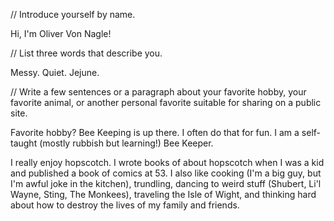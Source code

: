 
// Introduce yourself by name.

Hi, I'm Oliver Von Nagle!

// List three words that describe you.

Messy. Quiet. Jejune.

// Write a few sentences or a paragraph about your favorite hobby, your
favorite animal, or another personal favorite suitable for sharing on a public site.

Favorite hobby? Bee Keeping is up there. I often do that for fun. I am a self-taught (mostly rubbish but learning!) Bee Keeper.

I really enjoy hopscotch. I wrote books of about hopscotch when I was a kid and published a book of comics at 53. I also like cooking (I'm a big guy, but I'm awful joke in the kitchen), trundling, dancing to weird stuff (Shubert, Li'l Wayne, Sting, The Monkees), traveling the Isle of Wight, and thinking hard about how to destroy the lives of my family and friends. 

